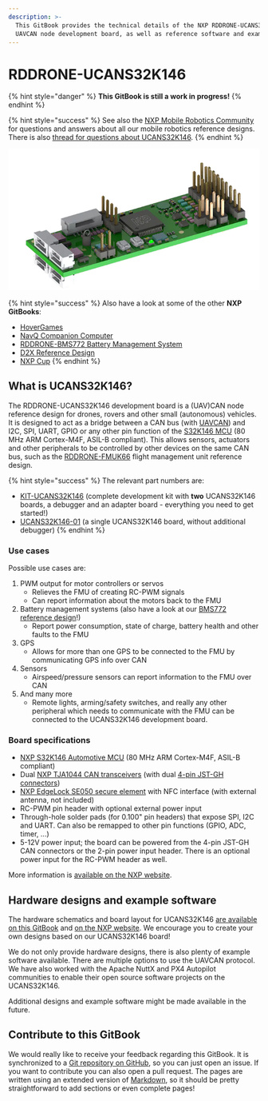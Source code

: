 ```yaml
---
description: >-
  This GitBook provides the technical details of the NXP RDDRONE-UCANS32K146
  UAVCAN node development board, as well as reference software and examples.
---
```


# RDDRONE-UCANS32K146

{% hint style="danger" %}
**This GitBook is still a work in progress!**
{% endhint %}

{% hint style="success" %}
See also the [NXP Mobile Robotics Community ](https://community.nxp.com/community/mobilerobotics)for questions and answers about all our mobile robotics reference designs. There is also [thread for questions about UCANS32K146](https://community.nxp.com/thread/534837).
{% endhint %}

![](.gitbook/assets/ucans32k146_3d_render.png)

{% hint style="success" %}
Also have a look at some of the other **NXP GitBooks**:  
- [HoverGames](https://nxp.gitbook.io/hovergames/)  
- [NavQ Companion Computer](https://nxp.gitbook.io/8mmnavq/)  
- [RDDRONE-BMS772 Battery Management System](https://nxp.gitbook.io/rddrone-bms772/)  
- [D2X Reference Design](https://nxp.gitbook.io/d2x/)  
- [NXP Cup](https://nxp.gitbook.io/nxp-cup-hardware-reference-alamak/)
{% endhint %}

## What is UCANS32K146?

The RDDRONE-UCANS32K146 development board is a \(UAV\)CAN node reference design for drones, rovers and other small \(autonomous\) vehicles. It is designed to act as a bridge between a CAN bus \(with [UAVCAN](https://uavcan.org/)\) and I2C, SPI, UART, GPIO or any other pin function of the [S32K146 MCU](https://www.nxp.com/products/processors-and-microcontrollers/arm-microcontrollers/s32k-automotive-mcus/s32k1-microcontrollers-for-general-purpose:S32K) \(80 MHz ARM Cortex-M4F, ASIL-B compliant\). This allows sensors, actuators and other peripherals to be controlled by other devices on the same CAN bus, such as the [RDDRONE-FMUK66](https://www.nxp.com/design/designs/px4-robotic-drone-fmu-rddrone-fmuk66:RDDRONE-FMUK66) flight management unit reference design.

{% hint style="success" %}
The relevant part numbers are:

* [KIT-UCANS32K146](https://www.nxp.com/part/KIT-UCANS32K146#/) \(complete development kit with **two** UCANS32K146 boards, a debugger and an adapter board - everything you need to get started!\)
* [UCANS32K146-01](https://www.nxp.com/part/UCANS32K146-01#/)  \(a single UCANS32K146 board, without additional debugger\)
{% endhint %}

### Use cases

Possible use cases are:

1. PWM output for motor controllers or servos
   * Relieves the FMU of creating RC-PWM signals
   * Can report information about the motors back to the FMU
2. Battery management systems \(also have a look at our [BMS772 reference design](https://nxp.gitbook.io/rddrone-bms772/)!\)
   * Report power consumption, state of charge, battery health and other faults to the FMU
3. GPS
   * Allows for more than one GPS to be connected to the FMU by communicating GPS info over CAN
4. Sensors
   * Airspeed/pressure sensors can report information to the FMU over CAN
5. And many more
   * Remote lights, arming/safety switches, and really any other peripheral which needs to communicate with the FMU can be connected to the UCANS32K146 development board.

### Board specifications

* [NXP S32K146 Automotive MCU](https://www.nxp.com/products/processors-and-microcontrollers/arm-microcontrollers/s32k-automotive-mcus/s32k1-microcontrollers-for-general-purpose:S32K) \(80 MHz ARM Cortex-M4F, ASIL-B compliant\)
* Dual [NXP TJA1044 CAN transceivers](https://www.nxp.com/products/interfaces/can-transceivers/can-with-flexible-data-rate/high-speed-can-transceiver-with-standby-mode-mantis-family:TJA1044) \(with dual [4-pin JST-GH connectors](https://github.com/pixhawk/Pixhawk-Standards/blob/master/DS-009%20Pixhawk%20Connector%20Standard.pdf)\)
* [NXP EdgeLock SE050 secure element](https://www.nxp.com/products/security-and-authentication/authentication/edgelock-se050-plug-trust-secure-element-family-enhanced-iot-security-with-maximum-flexibility:SE050) with NFC interface \(with external antenna, not included\)
* RC-PWM pin header with optional external power input
* Through-hole solder pads \(for 0.100" pin headers\) that expose SPI, I2C and UART. Can also be remapped to other pin functions \(GPIO, ADC, timer, ...\)
* 5-12V power input; the board can be powered from the 4-pin JST-GH CAN connectors or the 2-pin power input header. There is an optional power input for the RC-PWM header as well.

More information is [available on the NXP website](https://www.nxp.com/design/development-boards/automotive-development-platforms/s32k-mcu-platforms/can-fd-development-system-for-drones-rovers-and-mobile-robotics:UCANS32K146#t990).

## Hardware designs and example software

The hardware schematics and board layout for UCANS32K146 [are available on this GitBook](hardware/designs.md) and [on the NXP website](https://www.nxp.com/design/development-boards/automotive-development-platforms/s32k-mcu-platforms/can-fd-development-system-for-drones-rovers-and-mobile-robotics:UCANS32K146#t990). We encourage you to create your own designs based on our UCANS32K146 board! 

We do not only provide hardware designs, there is also plenty of example software available. There are multiple options to use the UAVCAN protocol. We have also worked with the Apache NuttX and PX4 Autopilot communities to enable their open source software projects on the UCANS32K146. 

Additional designs and example software might be made available in the future.

## Contribute to this GitBook

We would really like to receive your feedback regarding this GitBook. It is synchronized to a [Git repository on GitHub](https://github.com/NXPHoverGames/GitBook-UCANS32K146), so you can just open an issue. If you want to contribute you can also open a pull request. The pages are written using an extended version of [Markdown](https://www.markdownguide.org/), so it should be pretty straightforward to add sections or even complete pages!


